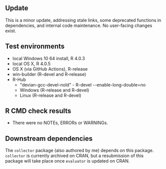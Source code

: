 ## Update

This is a minor update, addressing stale links, some deprecated functions 
in dependencies, and internal code maintenance. No user-facing changes exist.

## Test environments

* local Windows 10 64 install, R 4.0.3
* local OS X, R 4.0.5
* OS X (via GitHub Actions), R-release
* win-builder (R-devel and R-release)
* R-Hub
  * "devian-gcc-devel-nold" - R-devel --enable-long-double=no
  * Windows (R-release and R-devel)
  * Linux (R-release and R-devel)

## R CMD check results

* There were no NOTEs, ERRORs or WARNINGs.

## Downstream dependencies

The `collector` package (also authored by me) depends on this package. 
`collector` is currently archived on CRAN, but a resubmission of this 
package will take place once `evaluator` is updated on CRAN.
